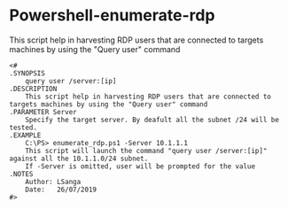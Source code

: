# Powershell-enumerate-rdp
This script help in harvesting RDP users that are connected to targets machines by using the "Query user" command

```
<#
.SYNOPSIS
    query user /server:[ip]
.DESCRIPTION
    This script help in harvesting RDP users that are connected to targets machines by using the "Query user" command
.PARAMETER Server
    Specify the target server. By deafult all the subnet /24 will be tested.
.EXAMPLE
    C:\PS> enumerate_rdp.ps1 -Server 10.1.1.1
    This script will launch the command "query user /server:[ip]" against all the 10.1.1.0/24 subnet.
	If -Server is omitted, user will be prompted for the value
.NOTES
    Author: LSanga
    Date:   26/07/2019  
#>
```
